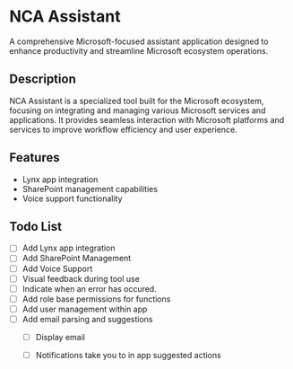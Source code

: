 # NCA Assistant

A comprehensive Microsoft-focused assistant application designed to enhance productivity and streamline Microsoft ecosystem operations.

## Description

NCA Assistant is a specialized tool built for the Microsoft ecosystem, focusing on integrating and managing various Microsoft services and applications. It provides seamless interaction with Microsoft platforms and services to improve workflow efficiency and user experience.

## Features

- Lynx app integration
- SharePoint management capabilities
- Voice support functionality

## Todo List

- [ ] Add Lynx app integration
- [ ] Add SharePoint Management
- [ ] Add Voice Support
- [ ] Visual feedback during tool use
- [ ] Indicate when an error has occured.
- [ ] Add role base permissions for functions
- [ ] Add user management within app
- [ ] Add email parsing and suggestions
    - [ ] Display email
    - [ ] Notifications take you to in app suggested actions



